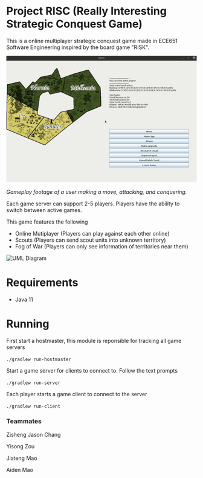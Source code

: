 # Project RISC (Really Interesting Strategic Conquest Game)
This is a online multiplayer strategic conquest game made in ECE651 Software Engineering inspired by the board game "RISK". 

![Gameplay footage](https://github.com/jzisheng/project-risc/blob/master/gameplay.gif)

*Gameplay footage of a user making a move, attacking, and conquering.*

Each game server can support 2-5 players. Players have the ability to switch between active games.

This game features the following
* Online Mutiplayer (Players can play against each other online)
* Scouts (Players can send scout units into unknown territory)
* Fog of War (Players can only see information of territories near them)

![UML Diagram](https://docs.google.com/drawings/d/1ES76J9AJ3MGDxcjzBDHp8wPLWJiUc8oNKI2NgELMtjI/edit?usp=sharing)

# Requirements
* Java 11

# Running

First start a hostmaster, this module is reponsible for tracking all game servers

`./gradlew run-hostmaster`

Start a game server for clients to connect to. Follow the text prompts

`./gradlew run-server`


Each player starts a game client to connect to the server

`./gradlew run-client`

### Teammates
Zisheng Jason Chang

Yisong Zou

Jiateng Mao

Aiden Mao
